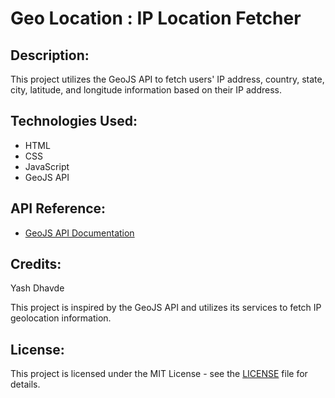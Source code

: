# Geo Location : IP Location Fetcher

## Description:
This project utilizes the GeoJS API to fetch users' IP address, country, state, city, latitude, and longitude information based on their IP address.

## Technologies Used:
- HTML
- CSS
- JavaScript
- GeoJS API

## API Reference:
- [GeoJS API Documentation](https://www.geojs.io/docs/)

## Credits:
Yash Dhavde

This project is inspired by the GeoJS API and utilizes its services to fetch IP geolocation information.

## License:
This project is licensed under the MIT License - see the [LICENSE](LICENSE) file for details.
